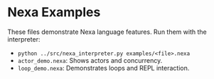 # Nexa Examples

These files demonstrate Nexa language features. Run them with the interpreter:

- `python ../src/nexa_interpreter.py examples/<file>.nexa`
- `actor_demo.nexa`: Shows actors and concurrency.
- `loop_demo.nexa`: Demonstrates loops and REPL interaction.
